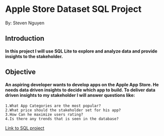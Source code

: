 # Apple Store Dataset SQL Project

By: Steven Nguyen

## Introduction

#### In this project I will use SQL Lite to explore and analyze data and provide insights to the stakeholder.

## Objective

#### An aspiring developer wants to develop apps on the Apple App Store. He needs data driven insights to decide which app to build. To deliver data driven insights to my stakeholder I will answer questions like:
	1.What App Categories are the most popular?
	2.What price should the stakeholder set for his app?
	3.How Can he maximize users rating?
	4.Is there any trends that is seen in the database?
[Link to SQL project](https://github.com/svn2233/applestoredata_sql_project/blob/342e0583ae9954b9a1d4c7f39ad44bdf6bc4bc93/Apple%20Store%20Dataset%20SQL%20Project.md)
